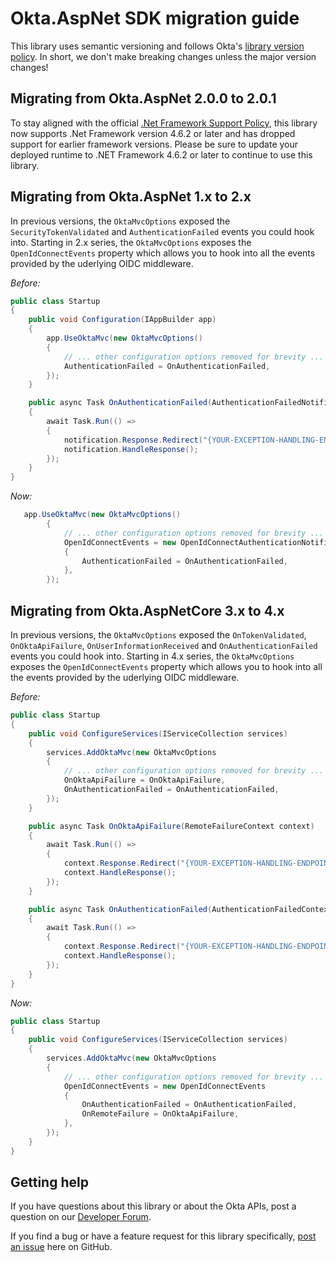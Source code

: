 # Okta.AspNet SDK migration guide

This library uses semantic versioning and follows Okta's [library version policy](https://developer.okta.com/code/library-versions/). In short, we don't make breaking changes unless the major version changes!

## Migrating from Okta.AspNet 2.0.0 to 2.0.1

To stay aligned with the official [.Net Framework Support Policy](https://dotnet.microsoft.com/en-us/platform/support/policy/dotnet-framework#sha1-retirement), this library now supports .Net Framework version 4.6.2 or later and has dropped support for earlier framework versions.  Please be sure to update your deployed runtime to .NET Framework 4.6.2 or later to continue to use this library.

## Migrating from Okta.AspNet 1.x to 2.x

In previous versions, the `OktaMvcOptions` exposed the `SecurityTokenValidated` and `AuthenticationFailed` events you could hook into. Starting in 2.x series, the  `OktaMvcOptions` exposes the `OpenIdConnectEvents` property which allows you to hook into all the events provided by the uderlying OIDC middleware.

_Before:_

```csharp
public class Startup
{
    public void Configuration(IAppBuilder app)
    {
        app.UseOktaMvc(new OktaMvcOptions()
        {
            // ... other configuration options removed for brevity ...
            AuthenticationFailed = OnAuthenticationFailed,
        });
    }

    public async Task OnAuthenticationFailed(AuthenticationFailedNotification<OpenIdConnectMessage, OpenIdConnectAuthenticationOptions> notification)
    {
        await Task.Run(() =>
        {
            notification.Response.Redirect("{YOUR-EXCEPTION-HANDLING-ENDPOINT}?message=" + notification.Exception.Message);
            notification.HandleResponse();
        });
    }
}
```

_Now:_

```csharp
   app.UseOktaMvc(new OktaMvcOptions()
        {
            // ... other configuration options removed for brevity ...
            OpenIdConnectEvents = new OpenIdConnectAuthenticationNotifications
            {
                AuthenticationFailed = OnAuthenticationFailed,
            },
        });
```
## Migrating from Okta.AspNetCore 3.x to 4.x

In previous versions, the `OktaMvcOptions` exposed the `OnTokenValidated`, `OnOktaApiFailure`, `OnUserInformationReceived` and `OnAuthenticationFailed` events you could hook into. Starting in 4.x series, the  `OktaMvcOptions` exposes the `OpenIdConnectEvents` property which allows you to hook into all the events provided by the uderlying OIDC middleware.

_Before:_

```csharp
public class Startup
{
    public void ConfigureServices(IServiceCollection services)
    {
        services.AddOktaMvc(new OktaMvcOptions
        {
            // ... other configuration options removed for brevity ...
            OnOktaApiFailure = OnOktaApiFailure,
            OnAuthenticationFailed = OnAuthenticationFailed,
        });
    }

    public async Task OnOktaApiFailure(RemoteFailureContext context)
    {
        await Task.Run(() =>
        {
            context.Response.Redirect("{YOUR-EXCEPTION-HANDLING-ENDPOINT}?message=" + context.Failure.Message);
            context.HandleResponse();
        });
    }

    public async Task OnAuthenticationFailed(AuthenticationFailedContext context)
    {
        await Task.Run(() =>
        {
            context.Response.Redirect("{YOUR-EXCEPTION-HANDLING-ENDPOINT}?message=" + context.Exception.Message);
            context.HandleResponse();
        });
    }
}
```

_Now:_

```csharp
public class Startup
{
    public void ConfigureServices(IServiceCollection services)
    {
        services.AddOktaMvc(new OktaMvcOptions
        {
            // ... other configuration options removed for brevity ...
            OpenIdConnectEvents = new OpenIdConnectEvents
            {
                OnAuthenticationFailed = OnAuthenticationFailed,
                OnRemoteFailure = OnOktaApiFailure,
            },
        });
    }
}
```

## Getting help

If you have questions about this library or about the Okta APIs, post a question on our [Developer Forum](https://devforum.okta.com).

If you find a bug or have a feature request for this library specifically, [post an issue](https://github.com/okta/okta-aspnet/issues) here on GitHub.
